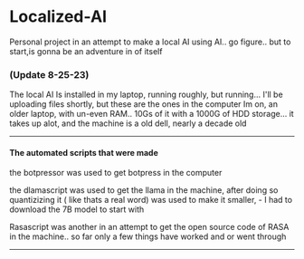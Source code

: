 # Localized-AI
Personal project in an attempt to make a local AI using AI.. go figure.. but to start,is gonna be an adventure in of itself


### (Update 8-25-23)
The local AI Is installed in my laptop, running roughly, but running...
I'll be uploading files shortly, but these are the ones in the computer Im on, an older laptop, with un-even RAM.. 10Gs of it with a 1000G of HDD storage... it takes up alot, and the machine is a old dell, nearly a decade old

----------------------------------------------------------------------

#### The automated scripts that were made


the botpressor was used to get botpress in the computer

the dlamascript was used to get the llama in the machine, after doing so quantizizing it ( like thats a real word) was used to make it smaller,
     - I had to download the 7B model to start with
     
Rasascript was another in an attempt to get the open source code of RASA in the machine.. so far only a few things have worked and or went through

----------------------------------------------------------------------
